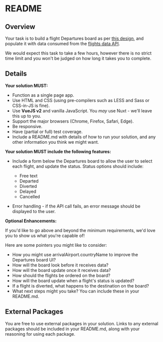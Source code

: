 # README #

## Overview ###

Your task is to build a flight Departures board as per [this design](https://www.figma.com/file/Kr6pYxQbIdbfD5wG3Mo6QP/Tech-Test-FID?node-id=2%3A2), and populate it with data consumed from the [flights data API](https://6315ae3e5b85ba9b11e4cb85.mockapi.io/departures/Flightdata).

We would expect this task to take a few hours, however there is no strict time limit and you won't be judged on how long it takes you to complete.

## Details ###

**Your solution MUST:**

* Function as a single page app.
* Use HTML and CSS (using pre-compilers such as LESS and Sass or CSS-in-JS is fine).
* Use **VueJS v2** and vanilla JavaScript. You *may* use Nuxt - we'll leave this up to you.
* Support the major browsers (Chrome, Firefox, Safari, Edge).
* Be responsive.
* Have (partial or full) test coverage.
* Include a README.md with details of how to run your solution, and any other information you think we might want.

**Your solution MUST include the following features:**

* Include a form below the Departures board to allow the user to select each flight,
and update the status. Status options should include:
  * Free text
  * Departed
  * Diverted
  * Delayed
  * Cancelled

* Error handling - if the API call fails, an error message should be displayed to the user.

**Optional Enhancements:**

If you'd like to go above and beyond the minimum requirements, we'd love you to show us what you're capable of!

Here are some pointers you might like to consider:

* How you might use arrivalAirport.countryName to improve the Departures board UI?
* How will the board look before it receives data?
* How will the board update once it receives data?
* How should the flights be ordered on the board?
* How will the board update when a flight's status is updated?
* If a flight is diverted, what happens to the destination on the board?
* What next steps might you take? You can include these in your README.md.

## External Packages ###

You are free to use external packages in your solution. Links to any external packages should be included in your README.md, along with
your reasoning for using each package.
